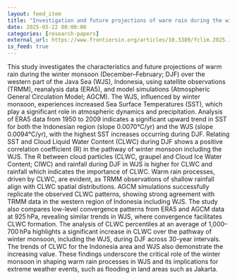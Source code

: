```yaml
---
layout: feed_item
title: "Investigation and future projections of warm rain during the winter monsoon in the Western Java Sea, Indonesia"
date: 2025-05-22 00:00:00
categories: [research-papers]
external_url: https://www.frontiersin.org/articles/10.3389/fclim.2025.1581382
is_feed: true
---
```


This study investigates the characteristics and future projections of warm rain during the winter monsoon (December–February; DJF) over the western part of the Java Sea (WJS), Indonesia, using satellite observations (TRMM), reanalysis data (ERA5), and model simulations (Atmospheric General Circulation Model; AGCM). The WJS, influenced by winter monsoon, experiences increased Sea Surface Temperatures (SST), which play a significant role in atmospheric dynamics and precipitation. Analysis of ERA5 data from 1950 to 2009 indicates a significant upward trend in SST for both the Indonesian region (slope 0.0070°C/yr) and the WJS (slope 0.0094°C/yr), with the highest SST increases occurring during DJF. Relating SST and Cloud Liquid Water Content (CLWC) during DJF shows a positive correlation coefficient (R) in the pathway of winter monsoon including the WJS. The R between cloud particles (CLWC, graupel and Cloud Ice Water Content; CIWC) and rainfall during DJF in WJS is higher for CLWC and rainfall which indicates the importance of CLWC. Warm rain processes, driven by CLWC, are evident, as TRMM observations of shallow rainfall align with CLWC spatial distributions. AGCM simulations successfully replicate the observed CLWC patterns, showing strong agreement with TRMM data in the western region of Indonesia including WJS. The study also compares low-level convergence patterns from ERA5 and AGCM data at 925 hPa, revealing similar trends in WJS, where convergence facilitates CLWC formation. The analysis of CLWC percentiles at an average of 1,000–700 hPa highlights a significant increase in CLWC over the pathway of winter monsoon, including the WJS, during DJF across 30-year intervals. The trends of CLWC for the Indonesia area and WJS also demonstrate the increasing value. These findings underscore the critical role of the winter monsoon in shaping warm rain processes in WJS and its implications for extreme weather events, such as flooding in land areas such as Jakarta.
